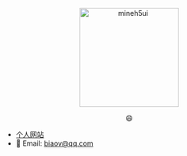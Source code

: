 <p align="center">
    <a href="https://biaov.cn/">
        <img src="https://biaov.cn/avatar.png" width="200px" title="mineh5ui" alt="mineh5ui">
    </a>
</p>
<p align="center">😄</p>

- [个人网站](https://biaov.cn/)
- 📧 Email: biaov@qq.com
